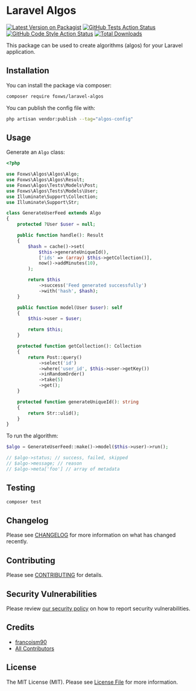 # Laravel Algos

[![Latest Version on Packagist](https://img.shields.io/packagist/v/foxws/laravel-algos.svg?style=flat-square)](https://packagist.org/packages/foxws/laravel-algos)
[![GitHub Tests Action Status](https://img.shields.io/github/actions/workflow/status/foxws/laravel-algos/run-tests.yml?branch=main&label=tests&style=flat-square)](https://github.com/foxws/laravel-algos/actions?query=workflow%3Arun-tests+branch%3Amain)
[![GitHub Code Style Action Status](https://img.shields.io/github/actions/workflow/status/foxws/laravel-algos/fix-php-code-style-issues.yml?branch=main&label=code%20style&style=flat-square)](https://github.com/foxws/laravel-algos/actions?query=workflow%3A"Fix+PHP+code+style+issues"+branch%3Amain)
[![Total Downloads](https://img.shields.io/packagist/dt/foxws/laravel-algos.svg?style=flat-square)](https://packagist.org/packages/foxws/laravel-algos)

This package can be used to create algorithms (algos) for your Laravel application.

## Installation

You can install the package via composer:

```bash
composer require foxws/laravel-algos
```

You can publish the config file with:

```bash
php artisan vendor:publish --tag="algos-config"
```

## Usage

Generate an `Algo` class:

```php
<?php

use Foxws\Algos\Algos\Algo;
use Foxws\Algos\Algos\Result;
use Foxws\Algos\Tests\Models\Post;
use Foxws\Algos\Tests\Models\User;
use Illuminate\Support\Collection;
use Illuminate\Support\Str;

class GenerateUserFeed extends Algo
{
    protected ?User $user = null;

    public function handle(): Result
    {
        $hash = cache()->set(
            $this->generateUniqueId(),
            ['ids' => (array) $this->getCollection()],
            now()->addMinutes(10),
        );

        return $this
            ->success('Feed generated successfully')
            ->with('hash', $hash);
    }

    public function model(User $user): self
    {
        $this->user = $user;

        return $this;
    }

    protected function getCollection(): Collection
    {
        return Post::query()
            ->select('id')
            ->where('user_id', $this->user->getKey())
            ->inRandomOrder()
            ->take(5)
            ->get();
    }

    protected function generateUniqueId(): string
    {
        return Str::ulid();
    }
}
```

To run the algorithm:

```php
$algo = GenerateUserFeed::make()->model($this->user)->run();

// $algo->status; // success, failed, skipped
// $algo->message; // reason
// $algo->meta['foo'] // array of metadata
```

## Testing

```bash
composer test
```

## Changelog

Please see [CHANGELOG](CHANGELOG.md) for more information on what has changed recently.

## Contributing

Please see [CONTRIBUTING](CONTRIBUTING.md) for details.

## Security Vulnerabilities

Please review [our security policy](../../security/policy) on how to report security vulnerabilities.

## Credits

- [francoism90](https://github.com/foxws)
- [All Contributors](../../contributors)

## License

The MIT License (MIT). Please see [License File](LICENSE.md) for more information.
